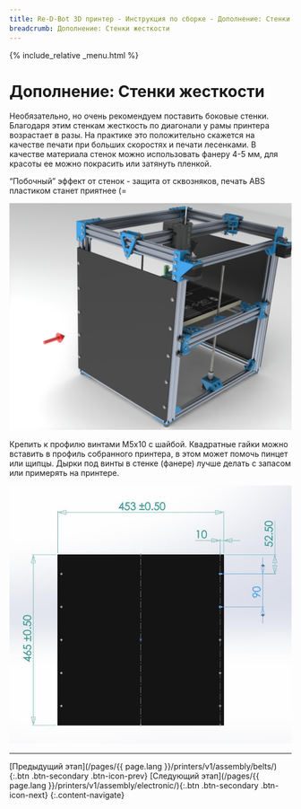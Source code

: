 ```yaml
---
title: Re-D-Bot 3D принтер - Инструкция по сборке - Дополнение: Стенки жесткости
breadcrumb: Дополнение: Стенки жесткости
---
```


{% include_relative _menu.html %}

# Дополнение: Стенки жесткости

Необязательно, но очень рекомендуем поставить боковые стенки. Благодаря этим стенкам жесткость по диагонали у рамы принтера возрастает в разы. На практике это положительно скажется на качестве печати при больших скоростях и печати лесенками. В качестве материала стенок можно использовать фанеру 4-5 мм, для красоты ее можно покрасить или затянуть пленкой.

“Побочный” эффект от стенок - защита от сквозняков, печать ABS пластиком станет приятнее (=

![](/assets/img/assembly/49.JPG)

Крепить к профилю винтами М5х10 с шайбой. Квадратные гайки можно вставить в профиль собранного принтера, в этом может помочь пинцет или щипцы. Дырки под винты в стенке (фанере) лучше делать с запасом или примерять на принтере.

![](/assets/img/assembly/50.JPG)

---
[Предыдущий этап](/pages/{{ page.lang }}/printers/v1/assembly/belts/){:.btn .btn-secondary .btn-icon-prev} [Следующий этап](/pages/{{ page.lang }}/printers/v1/assembly/electronic/){:.btn .btn-secondary .btn-icon-next}
{:.content-navigate}
